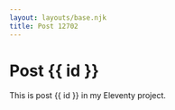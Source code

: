 ```yaml
---
layout: layouts/base.njk
title: Post 12702
---
```


# Post {{ id }}

This is post {{ id }} in my Eleventy project.
